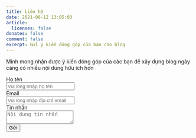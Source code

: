 ```yaml
---
title: Liên hệ
date: 2021-08-12 13:05:03
article:
  licenses: false
donates: false
comment: false
excerpt: Gửi ý kiến đóng góp của bạn cho blog
---
```

Mình mong nhận được ý kiến đóng góp của các bạn để xây dựng blog ngày càng có nhiều nội dung hữu ích hơn
<form>
<div class="field">
  <label class="label">Họ tên</label>
  <div class="control">
    <input required class="input" type="text" placeholder="Vui lòng nhập họ tên">
  </div>
</div>

<div class="field">
  <label class="label">Email</label>
  <div class="control has-icons-left has-icons-right">
    <input required class="input" type="email" placeholder="Vui lòng nhập địa chỉ email" value="">
    <span class="icon is-small is-left">
      <i class="fas fa-envelope"></i>
    </span>
    <!-- <span class="icon is-small is-right">
      <i class="fas fa-exclamation-triangle"></i>
    </span> -->
  </div>
  <!-- <p class="help is-danger">This email is invalid</p> -->
</div>

<div class="field">
  <label class="label">Tin nhắn</label>
  <div class="control">
    <textarea required class="textarea" placeholder="Nội dung tin nhắn"></textarea>
  </div>
</div>

<div class="field is-grouped">
  <div class="control">
    <button type="sumit" class="button is-link">Gửi</button>
  </div>
</div>
</form>